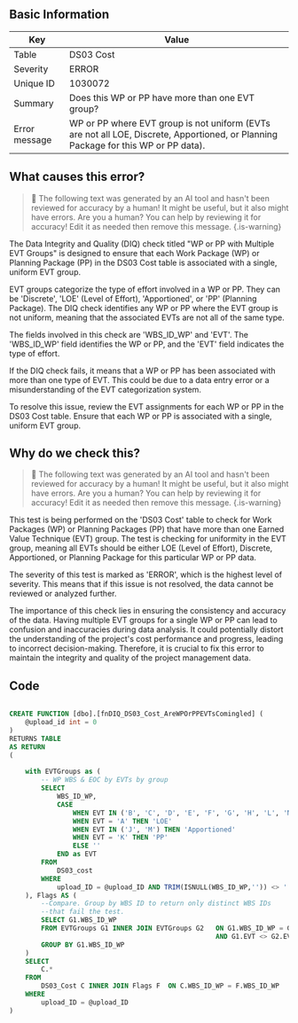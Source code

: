 ## Basic Information
| Key         | Value          |
|-------------|----------------|
| Table       | DS03 Cost |
| Severity    | ERROR |
| Unique ID   | 1030072   |
| Summary     | Does this WP or PP have more than one EVT group? |
| Error message | WP or PP where EVT group is not uniform (EVTs are not all LOE, Discrete, Apportioned, or Planning Package for this WP or PP data). |

## What causes this error?

> :robot: The following text was generated by an AI tool and hasn't been reviewed for accuracy by a human! It might be useful, but it also might have errors. Are you a human? You can help by reviewing it for accuracy! Edit it as needed then remove this message.
{.is-warning}

The Data Integrity and Quality (DIQ) check titled "WP or PP with Multiple EVT Groups" is designed to ensure that each Work Package (WP) or Planning Package (PP) in the DS03 Cost table is associated with a single, uniform EVT group. 

EVT groups categorize the type of effort involved in a WP or PP. They can be 'Discrete', 'LOE' (Level of Effort), 'Apportioned', or 'PP' (Planning Package). The DIQ check identifies any WP or PP where the EVT group is not uniform, meaning that the associated EVTs are not all of the same type.

The fields involved in this check are 'WBS_ID_WP' and 'EVT'. The 'WBS_ID_WP' field identifies the WP or PP, and the 'EVT' field indicates the type of effort. 

If the DIQ check fails, it means that a WP or PP has been associated with more than one type of EVT. This could be due to a data entry error or a misunderstanding of the EVT categorization system. 

To resolve this issue, review the EVT assignments for each WP or PP in the DS03 Cost table. Ensure that each WP or PP is associated with a single, uniform EVT group.
## Why do we check this?

> :robot: The following text was generated by an AI tool and hasn't been reviewed for accuracy by a human! It might be useful, but it also might have errors. Are you a human? You can help by reviewing it for accuracy! Edit it as needed then remove this message.
{.is-warning}

This test is being performed on the 'DS03 Cost' table to check for Work Packages (WP) or Planning Packages (PP) that have more than one Earned Value Technique (EVT) group. The test is checking for uniformity in the EVT group, meaning all EVTs should be either LOE (Level of Effort), Discrete, Apportioned, or Planning Package for this particular WP or PP data.

The severity of this test is marked as 'ERROR', which is the highest level of severity. This means that if this issue is not resolved, the data cannot be reviewed or analyzed further. 

The importance of this check lies in ensuring the consistency and accuracy of the data. Having multiple EVT groups for a single WP or PP can lead to confusion and inaccuracies during data analysis. It could potentially distort the understanding of the project's cost performance and progress, leading to incorrect decision-making. Therefore, it is crucial to fix this error to maintain the integrity and quality of the project management data.
## Code

```sql

CREATE FUNCTION [dbo].[fnDIQ_DS03_Cost_AreWPOrPPEVTsComingled] (
	@upload_id int = 0
)
RETURNS TABLE
AS RETURN
(
	
	with EVTGroups as (
		-- WP WBS & EOC by EVTs by group
		SELECT 
			WBS_ID_WP, 
			CASE
				WHEN EVT IN ('B', 'C', 'D', 'E', 'F', 'G', 'H', 'L', 'N', 'O', 'P') THEN 'Discrete'
				WHEN EVT = 'A' THEN 'LOE'
				WHEN EVT IN ('J', 'M') THEN 'Apportioned'
				WHEN EVT = 'K' THEN 'PP'
				ELSE ''
			END as EVT
		FROM
			DS03_cost
		WHERE
			upload_ID = @upload_ID AND TRIM(ISNULL(WBS_ID_WP,'')) <> '' AND TRIM(ISNULL(EVT,'')) <> ''
	), Flags AS (
		--Compare. Group by WBS ID to return only distinct WBS IDs
		--that fail the test.
		SELECT G1.WBS_ID_WP
		FROM EVTGroups G1 INNER JOIN EVTGroups G2 	ON G1.WBS_ID_WP = G2.WBS_ID_WP
													AND G1.EVT <> G2.EVT
		GROUP BY G1.WBS_ID_WP
	)
	SELECT 
		C.* 
	FROM 
		DS03_Cost C INNER JOIN Flags F 	ON C.WBS_ID_WP = F.WBS_ID_WP 
	WHERE
		upload_ID = @upload_ID
)
```
